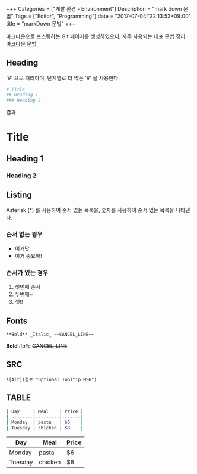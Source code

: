 +++
Categories = ["개발 환경 - Environment"]
Description = "mark down 문법"
Tags = ["Editor", "Programming"]
date = "2017-07-04T22:13:52+09:00"
title = "markDown 문법"
+++

마크다운으로 포스팅하는 Git 페이지를 생성하였으니, 자주 사용되는 대표 문법 정리  
[마크다운 문법](https://confluence.atlassian.com/bitbucketserver/markdown-syntax-guide-776639995.html#Markdownsyntaxguide-Listinlist)


## Heading 
'#' 으로 처리하며, 단계별로 더 많은 '#' 을 사용한다. 

```bash
# Title
## Heading 1
### Heading 2
```

결과 
# Title
## Heading 1
### Heading 2


## Listing
Asterisk (*) 를 사용하여 순서 없는 목록을, 숫자를 사용하여 순서 있는 목록을 나타낸다. 

### 순서 없는 경우  
* 이거닷  
* 이거 중요해!  

### 순서가 있는 경우  
1. 첫번째 순서
2. 두번째~
3. 셋!!

## Fonts 
```bash 
**Bold** _Italic_ ~~CANCEL_LINE~~
```
**Bold** _Italic_ ~~CANCEL_LINE~~


## SRC
```
![Alt](경로 "Optional Tooltip MSG")
```

## TABLE
```bash
| Day     | Meal    | Price |
| --------|---------|-------|
| Monday  | pasta   | $6    |
| Tuesday | chicken | $8    |
```

| Day     | Meal    | Price |
| --------|---------|-------|
| Monday  | pasta   | $6    |
| Tuesday | chicken | $8    |

